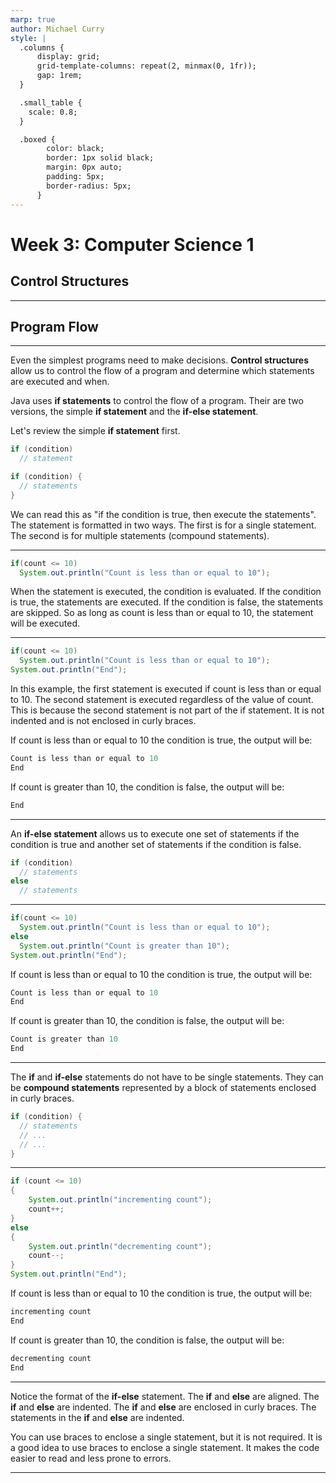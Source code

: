 ```yaml
---
marp: true
author: Michael Curry
style: |
  .columns {
      display: grid;
      grid-template-columns: repeat(2, minmax(0, 1fr));
      gap: 1rem;
  }

  .small_table {
    scale: 0.8;
  }

  .boxed {
        color: black;
        border: 1px solid black;
        margin: 0px auto;
        padding: 5px;
        border-radius: 5px;
      }
---
```


# Week 3: Computer Science 1

## Control Structures

---

## Program Flow

---

Even the simplest programs need to make decisions. <b>Control structures</b> allow us to control the flow of a program and determine which statements are executed and when.

Java uses <b>if statements</b> to control the flow of a program. Their are two versions, the simple <b>if statement</b> and the <b>if-else statement</b>.

Let's review the simple <b>if statement</b> first.

```java
if (condition)
  // statement

if (condition) {
  // statements
}
```

We can read this as "if the condition is true, then execute the statements". The statement is formatted in two ways. The first is for a single statement. The second is for multiple statements (compound statements).

---

```java
if(count <= 10)
  System.out.println("Count is less than or equal to 10");
```

When the statement is executed, the condition is evaluated. If the condition is true, the statements are executed. If the condition is false, the statements are skipped. So as long as count is less than or equal to 10, the statement will be executed.

---

```java
if(count <= 10)
  System.out.println("Count is less than or equal to 10");
System.out.println("End");
```

In this example, the first statement is executed if count is less than or equal to 10. The second statement is executed regardless of the value of count. This is because the second statement is not part of the if statement. It is not indented and is not enclosed in curly braces.

If count is less than or equal to 10 the condition is true, the output will be:

```java
Count is less than or equal to 10
End
```

If count is greater than 10, the condition is false, the output will be:

```java
End
```

---

An <b>if-else statement</b> allows us to execute one set of statements if the condition is true and another set of statements if the condition is false.

```java
if (condition)
  // statements
else
  // statements
```

---

```java
if(count <= 10)
  System.out.println("Count is less than or equal to 10");
else
  System.out.println("Count is greater than 10");
System.out.println("End");
```

If count is less than or equal to 10 the condition is true, the output will be:

```java
Count is less than or equal to 10
End
```

If count is greater than 10, the condition is false, the output will be:

```java
Count is greater than 10
End
```

---

The <b>if</b> and <b>if-else</b> statements do not have to be single statements. They can be <b>compound statements</b> represented by a block of statements enclosed in curly braces.

```java
if (condition) {
  // statements
  // ...
  // ...
}
```

---

```java
if (count <= 10)
{
    System.out.println("incrementing count");
    count++;
}
else
{
    System.out.println("decrementing count");
    count--;
}
System.out.println("End");
```

If count is less than or equal to 10 the condition is true, the output will be:

```java
incrementing count
End
```

If count is greater than 10, the condition is false, the output will be:

```java
decrementing count
End
```

---

Notice the format of the <b>if-else</b> statement. The <b>if</b> and <b>else</b> are aligned. The <b>if</b> and <b>else</b> are indented. The <b>if</b> and <b>else</b> are enclosed in curly braces. The statements in the <b>if</b> and <b>else</b> are indented.

You can use braces to enclose a single statement, but it is not required. It is a good idea to use braces to enclose a single statement. It makes the code easier to read and less prone to errors.

---
